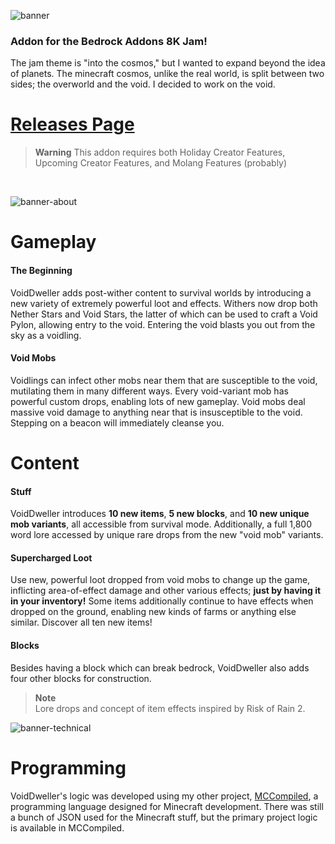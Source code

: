 ![banner](https://user-images.githubusercontent.com/43343249/181397047-4c1864fb-1958-4cbc-90f4-1051ea863e1b.png)

### Addon for the Bedrock Addons 8K Jam!
The jam theme is "into the cosmos," but I wanted to expand beyond the idea of planets. The minecraft cosmos, unlike the real world, is split between two sides; the overworld and the void. I decided to work on the void.

# [Releases Page](https://github.com/7UKECREAT0R/VoidDweller/releases)
> **Warning**
> This addon requires both Holiday Creator Features, Upcoming Creator Features, and Molang Features (probably)

<br />

![banner-about](https://user-images.githubusercontent.com/43343249/181399474-eb7dff54-d39c-4112-a3c4-a2bc22dd9bea.png)

# Gameplay
#### The Beginning
VoidDweller adds post-wither content to survival worlds by introducing a new variety of extremely powerful loot and effects. Withers now drop both Nether Stars and Void Stars, the latter of which can be used to craft a Void Pylon, allowing entry to the void. Entering the void blasts you out from the sky as a voidling.

#### Void Mobs
Voidlings can infect other mobs near them that are susceptible to the void, mutilating them in many different ways. Every void-variant mob has powerful custom drops, enabling lots of new gameplay. Void mobs deal massive void damage to anything near that is insusceptible to the void. Stepping on a beacon will immediately cleanse you.

# Content
#### Stuff
VoidDweller introduces **10 new items**, **5 new blocks**, and **10 new unique mob variants**, all accessible from survival mode. Additionally, a full 1,800 word lore accessed by unique rare drops from the new "void mob" variants.

#### Supercharged Loot
Use new, powerful loot dropped from void mobs to change up the game, inflicting area-of-effect damage and other various effects; **just by having it in your inventory!** Some items additionally continue to have effects when dropped on the ground, enabling new kinds of farms or anything else similar. Discover all ten new items!

#### Blocks
Besides having a block which can break bedrock, VoidDweller also adds four other blocks for construction. 

> **Note**<br />
> Lore drops and concept of item effects inspired by Risk of Rain 2.

![banner-technical](https://user-images.githubusercontent.com/43343249/181403060-a114a8ab-6a73-4a6f-bfeb-d192f177d5ef.png)

# Programming
VoidDweller's logic was developed using my other project, [MCCompiled](https://github.com/7UKECREAT0R/MCCompiled), a programming language designed for Minecraft development. There was still a bunch of JSON used for the Minecraft stuff, but the primary project logic is available in MCCompiled.
